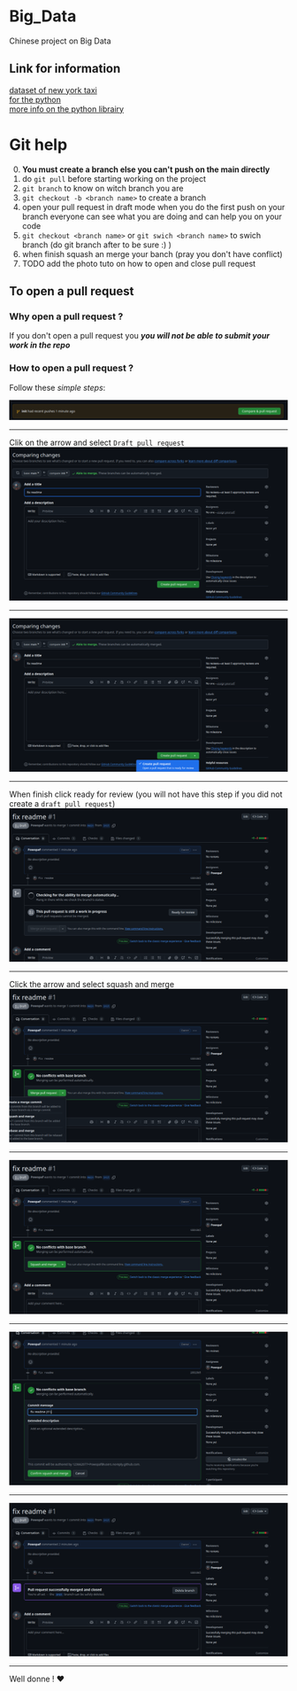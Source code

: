 # Big_Data
Chinese project on Big Data

## Link for information
[dataset of new york taxi](https://www.nyc.gov/site/tlc/about/tlc-trip-record-data.page)<br>
[for the python](https://www.nyc.gov/assets/tlc/downloads/pdf/working_parquet_format.pdf)<br>
[more info on the python librairy](https://arrow.apache.org/docs/python/parquet.html)<br>

# Git help

0. **You must create a branch else you can't push on the main directly**
1. do `git pull` before starting working on the project
2. `git branch` to know on witch branch you are
3. `git checkout -b <branch name>` to create a branch
4. open your pull request in draft mode when you do the first push on your branch
    everyone can see what you are doing and can help you on your code
5. `git checkout <branch name>` or `git swich <branch name>` to swich branch (do
   git branch after to be sure :) )
6. when finish squash an merge your banch (pray you don't have conflict)
7. TODO add the photo tuto on how to open and close pull request
## To open a pull request
### Why open a pull request ?
If you don't open a pull request you ***you will not be able to submit your work
in the repo***
### How to open a pull request ?
Follow these *simple steps*:

<img src="Pic/1.png">

***

Clik on the arrow and select `Draft pull request`
<img src="Pic/2.png">

***

<img src="Pic/3.png">

***

When finish click ready for review (you will not have this step if you did not
create a `draft pull request`)
<img src="Pic/4.png">

***

Click the arrow and select squash and merge
<img src="Pic/5.png">

***

<img src="Pic/6.png">

***

<img src="Pic/7.png">

***

<img src="Pic/8.png">

***

Well donne ! :hearts:
